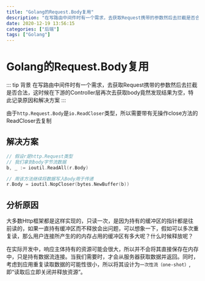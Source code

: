 ```yaml
---
title: "Golang的Request.Body复用"
description: "在写路由中间件时有一个需求，去获取Request携带的参数然后去拦截是否合法，这时候在下游的Controller层再次去获取body竟然发现结果为空，特此记录原因和解决方案"
date: 2020-12-19 13:56:15
categories: ["后端"]
tags: ["Golang"]
---
```


# Golang的Request.Body复用

::: tip 背景
在写路由中间件时有一个需求，去获取Request携带的参数然后去拦截是否合法，这时候在下游的Controller层再次去获取body竟然发现结果为空，特此记录原因和解决方案
:::

由于`http.Request.Body`是`io.ReadCloser`类型，所以需要带有无操作close方法的ReadCloser去复制

## 解决方案

```go
// 假设r是http.Request类型
// 我们拿到body字节流数据
b, _ := ioutil.ReadAll(r.Body)

// 用该方法继续将数据写入Body用于传递
r.Body = ioutil.NopCloser(bytes.NewBuffer(b))
```

## 分析原因

大多数Http框架都是这样实现的，只读一次，是因为持有的缓冲区的指针都是往前读的，如果一直持有缓冲区而不释放会出问题，可以想象一下，假如可以多次重复读，那么用户连接所产生的的内存占用的缓冲区有多大呢？什么时候释放呢？

在实际开发中，响应主体持有的资源可能会很大，所以并不会将其直接保存在内存中，只是持有数据流连接。当我们需要时，才会从服务器获取数据并返回。同时，考虑到应用重复读取数据的可能性很小，所以将其设计为`一次性流（one-shot）`,即“读取后立即关闭并释放资源”。
